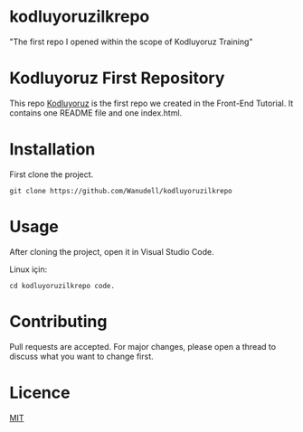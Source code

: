 # kodluyoruzilkrepo

"The first repo I opened within the scope of Kodluyoruz Training"

# Kodluyoruz First Repository

This repo [Kodluyoruz]([https://www.kodluzun.org/](https://www.kodluyoruz.org/)) is the first repo we created in the Front-End Tutorial. It contains one README file and one index.html.

# Installation

First clone the project.

`git clone https://github.com/Wanudell/kodluyoruzilkrepo`

# Usage

After cloning the project, open it in Visual Studio Code.

Linux için:

`cd kodluyoruzilkrepo
code.`

# Contributing

Pull requests are accepted. For major changes, please open a thread to discuss what you want to change first.

# Licence

[MIT](https://choosealicense.com/)
